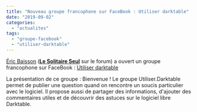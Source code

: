 ```yaml
---
title: "Nouveau groupe francophone sur FaceBook : Utiliser darktable"
date: "2019-09-02"
categories: 
  - "actualites"
tags: 
  - "groupe-facebook"
  - "utiliser-darktable"
---
```


[Éric Baisson](https://www.facebook.com/baisson.eric) (**[Le Solitaire Seul](https://forums.darktable.fr/member.php?action=profile&uid=1578)** sur le forum) a ouvert un groupe francophone sur FaceBook : [Utiliser darktable](https://www.facebook.com/groups/utiliser.darktable/?multi_permalinks=938844759847945&notif_id=1567422555742361&notif_t=group_activity)

La présentation de ce groupe : Bienvenue ! Le groupe Utiliser.Darktable permet de publier une question quand on rencontre un soucis particulier avec le logiciel. Il propose aussi de partager des informations, d'ajouter des commentaires utiles et de découvrir des astuces sur le logiciel libre Darktable.
